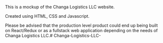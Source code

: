 This is a mockup of the Changa Logistics LLC website. 

Created using HTML, CSS and Javascript. 

Please be advised that the production level product could end up being built on React/Redux or as a fullstack web application depending on the needs of Changa 
Logistics LLC.# Changa-Logistics-LLC-
